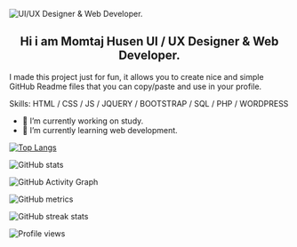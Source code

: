 ![  UI/UX Designer & Web Developer.](https://scontent.fbho2-1.fna.fbcdn.net/v/t39.30808-6/269796191_1200950630428708_3845878045334282255_n.jpg?_nc_cat=110&ccb=1-5&_nc_sid=8bfeb9&_nc_ohc=ICoNEsa303QAX-F66y7&_nc_ht=scontent.fbho2-1.fna&oh=00_AT-IexvpljSsakmteFRqn09Tv3nlYDq0BI3Q25Ebk-CVwA&oe=61DC3E13)
<h2 align="center" >  Hi i am Momtaj Husen UI / UX Designer & Web Developer.</h2>


I made this project just for fun, it allows you to create nice and simple GitHub Readme files that you can copy/paste and use in your profile.

Skills: HTML / CSS / JS / JQUERY / BOOTSTRAP / SQL / PHP / WORDPRESS

- 🔭 I’m currently working on  study. 
- 🌱 I’m currently learning web development. 
 
[![Top Langs](https://github-readme-stats.vercel.app/api/top-langs/?username=momtajhusen)](https://github.com/anuraghazra/github-readme-stats)

![GitHub stats](https://github-readme-stats.vercel.app/api?username=momtajhusen&show_icons=true&count_private=true)  

![GitHub Activity Graph](https://activity-graph.herokuapp.com/graph?username=momtajhusen)  

![GitHub metrics](https://metrics.lecoq.io/momtajhusen)  

![GitHub streak stats](https://github-readme-streak-stats.herokuapp.com/?user=momtajhusen)  

![Profile views](https://gpvc.arturio.dev/momtajhusen)  
